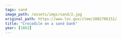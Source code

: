 ```yaml
---
tags: sand
image_path: /assets/imgs/sand/2.jpg
original_path: https://www.loc.gov/item/2002706151/
title: "Crocodile on a sand bank"
year: [1862]
---
```



